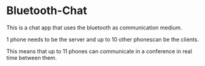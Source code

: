 # Bluetooth-Chat
This is a chat app that uses the bluetooth as communication medium.

1 phone needs to be the server and up to 10 other phonescan be the clients.

This means that up to 11 phones can communicate in a conference in real time between them.
